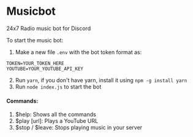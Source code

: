 # Musicbot
24x7 Radio music bot for Discord

To start the music bot:
1. Make a new file `.env` with the bot token format as: 
```
TOKEN=YOUR_TOKEN_HERE
YOUTUBE=YOUR_YOUTUBE_API_KEY
```
2. Run `yarn`, if you don't have yarn, install it using `npm -g install yarn`
3. Run `node index.js` to start the bot

#### Commands:
1. $help: Shows all the commands
2. $play [url]: Plays a YouTube URL
3. $stop / $leave: Stops playing music in your server
